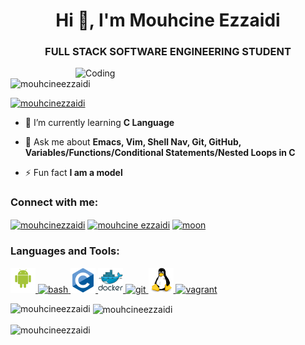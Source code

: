 <h1 align="center">Hi 👋, I'm Mouhcine Ezzaidi</h1>
<h3 align="center">FULL STACK SOFTWARE ENGINEERING STUDENT</h3>
<img align="right" alt="Coding" width="400" src="https://i.pinimg.com/originals/f1/e7/34/f1e734f9cade86fe737a9aa404ad5677.gif">

<p align="left"> <img src="https://komarev.com/ghpvc/?username=mouhcineezzaidi&label=Profile%20views&color=0e75b6&style=flat" alt="mouhcineezzaidi" /> </p>

<p align="left"> <a href="https://twitter.com/mouhcinezzaidi" target="blank"><img src="https://img.shields.io/twitter/follow/mouhcinezzaidi?logo=twitter&style=for-the-badge" alt="mouhcinezzaidi" /></a> </p>

- 🌱 I’m currently learning **C Language**

- 💬 Ask me about **Emacs, Vim, Shell Nav, Git, GitHub, Variables/Functions/Conditional Statements/Nested Loops in C**

- ⚡ Fun fact **I am a model**

<h3 align="left">Connect with me:</h3>
<p align="left">
<a href="https://twitter.com/mouhcinezzaidi" target="blank"><img align="center" src="https://raw.githubusercontent.com/rahuldkjain/github-profile-readme-generator/master/src/images/icons/Social/twitter.svg" alt="mouhcinezzaidi" height="30" width="40" /></a>
<a href="https://linkedin.com/in/mouhcine ezzaidi" target="blank"><img align="center" src="https://raw.githubusercontent.com/rahuldkjain/github-profile-readme-generator/master/src/images/icons/Social/linked-in-alt.svg" alt="mouhcine ezzaidi" height="30" width="40" /></a>
<a href="https://fb.com/moon" target="blank"><img align="center" src="https://raw.githubusercontent.com/rahuldkjain/github-profile-readme-generator/master/src/images/icons/Social/facebook.svg" alt="moon" height="30" width="40" /></a>
</p>

<h3 align="left">Languages and Tools:</h3>
<p align="left"> <a href="https://developer.android.com" target="_blank" rel="noreferrer"> <img src="https://raw.githubusercontent.com/devicons/devicon/master/icons/android/android-original-wordmark.svg" alt="android" width="40" height="40"/> </a> <a href="https://www.gnu.org/software/bash/" target="_blank" rel="noreferrer"> <img src="https://www.vectorlogo.zone/logos/gnu_bash/gnu_bash-icon.svg" alt="bash" width="40" height="40"/> </a> <a href="https://www.cprogramming.com/" target="_blank" rel="noreferrer"> <img src="https://raw.githubusercontent.com/devicons/devicon/master/icons/c/c-original.svg" alt="c" width="40" height="40"/> </a> <a href="https://www.docker.com/" target="_blank" rel="noreferrer"> <img src="https://raw.githubusercontent.com/devicons/devicon/master/icons/docker/docker-original-wordmark.svg" alt="docker" width="40" height="40"/> </a> <a href="https://git-scm.com/" target="_blank" rel="noreferrer"> <img src="https://www.vectorlogo.zone/logos/git-scm/git-scm-icon.svg" alt="git" width="40" height="40"/> </a> <a href="https://www.linux.org/" target="_blank" rel="noreferrer"> <img src="https://raw.githubusercontent.com/devicons/devicon/master/icons/linux/linux-original.svg" alt="linux" width="40" height="40"/> </a> <a href="https://www.vagrantup.com/" target="_blank" rel="noreferrer"> <img src="https://www.vectorlogo.zone/logos/vagrantup/vagrantup-icon.svg" alt="vagrant" width="40" height="40"/> </a> </p>

<p><img align="left" src="https://github-readme-stats.vercel.app/api/top-langs?username=mouhcineezzaidi&show_icons=true&locale=en&layout=compact" alt="mouhcineezzaidi" /></p>

<p>&nbsp;<img align="center" src="https://github-readme-stats.vercel.app/api?username=mouhcineezzaidi&show_icons=true&locale=en" alt="mouhcineezzaidi" /></p>

<p><img align="center" src="https://github-readme-streak-stats.herokuapp.com/?user=mouhcineezzaidi&" alt="mouhcineezzaidi" /></p>
